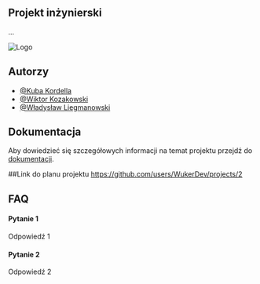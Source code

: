 
## Projekt inżynierski
...

![Logo](https://www.ukw.edu.pl/img/ukw.svg)


## Autorzy

- [@Kuba Kordella](https://github.com/saulgoodman20)
- [@Wiktor Kozakowski](https://github.com/WukerDev)
- [@Władysław Liegmanowski](https://github.com/)
## Dokumentacja

Aby dowiedzieć się szczegółowych informacji na temat projektu przejdź do [dokumentacji](http://sekurwaposzukaj.pl/).


##Link do planu projektu
https://github.com/users/WukerDev/projects/2

## FAQ

#### Pytanie 1

Odpowiedź 1

#### Pytanie 2

Odpowiedź 2

